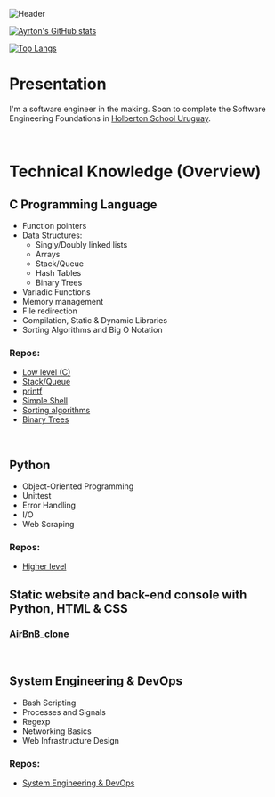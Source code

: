 ![Header](https://github.com/hippocampus3282/hippocampus3282/blob/main/gh_profile.jpg)

[![Ayrton's GitHub stats](https://github-readme-stats.vercel.app/api?username=hippocampus3282&hide=prs&theme=tokyonight)](https://github.com/anuraghazra/github-readme-stats)

[![Top Langs](https://github-readme-stats.vercel.app/api/top-langs/?username=hippocampus3282&theme=tokyonight&layout=compact)](https://github.com/anuraghazra/github-readme-stats)

# Presentation
I'm a software engineer in the making. Soon to complete the Software Engineering Foundations in [Holberton School Uruguay](https://www.holbertonschool.com/campuses/montevideo).

<br>

# Technical Knowledge (Overview)
## C Programming Language
- Function pointers
- Data Structures:
    - Singly/Doubly linked lists
    - Arrays
    - Stack/Queue
    - Hash Tables
    - Binary Trees
- Variadic Functions
- Memory management
- File redirection
- Compilation, Static & Dynamic Libraries
- Sorting Algorithms and Big O Notation

### Repos:
- [Low level (C)](https://github.com/hippocampus3282/holbertonschool-low_level_programming)
- [Stack/Queue](https://github.com/hippocampus3282/monty)
- [printf](https://github.com/hippocampus3282/printf)
- [Simple Shell](https://github.com/ralexrivero/simple_shell)
- [Sorting algorithms](https://github.com/hippocampus3282/sorting_algorithms)
- [Binary Trees](https://github.com/hippocampus3282/binary_trees)

<br>

## Python
- Object-Oriented Programming
- Unittest
- Error Handling
- I/O
- Web Scraping

### Repos:
- [Higher level](https://github.com/hippocampus3282/holbertonschool-higher_level_programming)

## Static website and back-end console with Python, HTML & CSS

### [AirBnB_clone](https://github.com/hippocampus3282/AirBnB_clone)

<br>

## System Engineering & DevOps
- Bash Scripting
- Processes and Signals
- Regexp
- Networking Basics
- Web Infrastructure Design

### Repos:
- [System Engineering & DevOps](https://github.com/hippocampus3282/holberton-system_engineering-devops)
